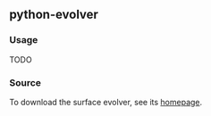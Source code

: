 ## python-evolver

### Usage

TODO

### Source

To download the surface evolver, see its
[homepage](http://facstaff.susqu.edu/brakke/evolver/evolver.html).
